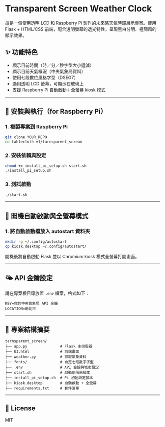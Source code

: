 # Transparent Screen Weather Clock

這是一個使用透明 LCD 和 Raspberry Pi 製作的未來感天氣時鐘展示專案。使用 Flask + HTML/CSS 前端，配合透明螢幕的透光特性，呈現黑白分明、極簡風的顯示效果。

## ✨ 功能特色

- 顯示目前時間（時／分／秒字型大小遞減）
- 顯示目前天氣概況（中央氣象局資料）
- 使用七段數位風格字型（DSEG7）
- 適用透明 LCD 螢幕，可顯示在玻璃上
- 支援 Raspberry Pi 自動啟動＋全螢幕 kiosk 模式

---

## 🚀 安裝與執行（for Raspberry Pi）

### 1. 複製專案到 Raspberry Pi

```bash
git clone YOUR_REPO
cd tablecloth-v1/tarnsparent_screan
```

### 2. 安裝依賴與設定

```bash
chmod +x install_pi_setup.sh start.sh
./install_pi_setup.sh
```

### 3. 測試啟動

```bash
./start.sh
```

---

## 🔧 開機自動啟動與全螢幕模式

### 1. 將自動啟動檔放入 autostart 資料夾

```bash
mkdir -p ~/.config/autostart
cp kiosk.desktop ~/.config/autostart/
```

開機後將自動啟動 Flask 並以 Chromium kiosk 模式全螢幕打開畫面。

---

## 🌤️ API 金鑰設定

請在專案根目錄放置 `.env` 檔案，格式如下：

```
KEY=你的中央氣象局 API 金鑰
LOCATION=新北市
```

---

## 📁 專案結構摘要

```
tarnsparent_screan/
├── app.py               # Flask 主伺服器
├── UI.html              # 前端畫面
├── weather.py           # 抓取氣象資料
├── fonts/               # 自定七段數字字型
├── .env                 # API 金鑰與城市設定
├── start.sh             # 啟動伺服器腳本
├── install_pi_setup.sh  # Pi 初始設定腳本
├── kiosk.desktop        # 自動啟動 + 全螢幕
├── requirements.txt     # 套件清單
```

---

## 🪪 License


MIT